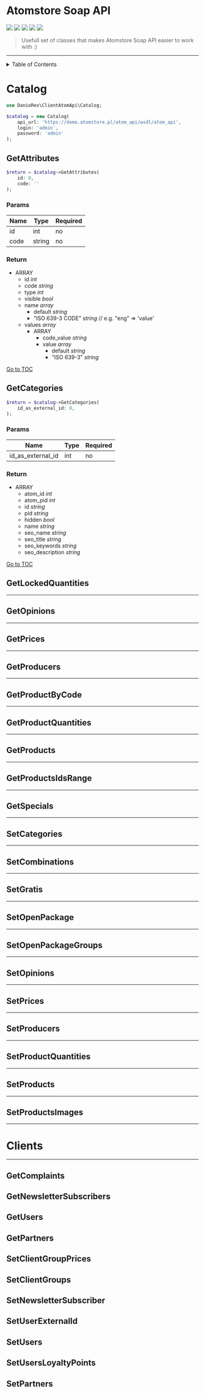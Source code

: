 # Atomstore Soap API

![](https://img.shields.io/packagist/php-v/daniorex/client-atom-api) ![](https://img.shields.io/github/issues/daniorex/client-atom-api) ![](https://img.shields.io/github/forks/daniorex/client-atom-api) ![](https://img.shields.io/github/stars/daniorex/client-atom-api) ![](https://img.shields.io/github/license/daniorex/client-atom-api)

> Usefull set of classes that makes Atomstore Soap API easier to work with :)

------------

<details>
<summary>Table of Contents</summary>

* [Catalog](#catalog)
    * [GetAttributes](#getattributes)
    * [GetCategories](#getcategories)

</details>

# Catalog

```php
use DanioRex\ClientAtomApi\Catalog;

$catalog = new Catalog(
    api_url: 'https://demo.atomstore.pl/atom_api/wsdl/atom_api',
    login: 'admin',
    password: 'admin'
);
```

## GetAttributes

```php
$return = $catalog->GetAttributes(
    id: 0,
    code: ''
);
```

### Params

|Name|Type|Required| 
| ------------ | ------------ | ------------ |
|id|int|no|
|code|string|no|

### Return

* ARRAY
    * id *int*
    * code *string*
    * type *int*
    * visible *bool*
    * name *array*
        * default *string*
        * "ISO 639-3 CODE" *string* // e.g. "eng" => 'value'
    * values *array*
        * ARRAY
            * code_value *string*
            * value *array*
                * default *string*
                * "ISO 639-3" *string*

[Go to TOC](#atomstore-soap-api)

## GetCategories

```php
$return = $catalog->GetCategories(
    id_as_external_id: 0,
);
```

### Params

|Name|Type|Required| 
| ------------ | ------------ | ------------ |
|id_as_external_id|int|no|

### Return

* ARRAY
    * atom_id *int*
    * atom_pid *int*
    * id *string*
    * pid *string*
    * hidden *bool*
    * name *string*
    * seo_name *string*
    * seo_title *string*
    * seo_keywords *string*
    * seo_description *string*

[Go to TOC](#atomstore-soap-api)

## GetLockedQuantities

---

## GetOpinions

---

## GetPrices

---

## GetProducers

---

## GetProductByCode

---

## GetProductQuantities

---

## GetProducts

---

## GetProductsIdsRange

---

## GetSpecials

---

## SetCategories

---

## SetCombinations

---

## SetGratis

---

## SetOpenPackage

---

## SetOpenPackageGroups

---

## SetOpinions

---

## SetPrices

---

## SetProducers

---

## SetProductQuantities

---

## SetProducts

---

## SetProductsImages

---

# Clients

---

## GetComplaints

## GetNewsletterSubscribers

## GetUsers

## GetPartners

## SetClientGroupPrices

## SetClientGroups

## SetNewsletterSubscriber

## SetUserExternalId

## SetUsers

## SetUsersLoyaltyPoints

## SetPartners
